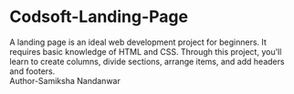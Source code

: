 # Codsoft-Landing-Page
A landing page is an ideal web development project for beginners. It requires basic knowledge of HTML and CSS. Through this project, you'll learn to create columns, divide sections, arrange items, and add headers and footers.
<br>
Author-Samiksha Nandanwar
